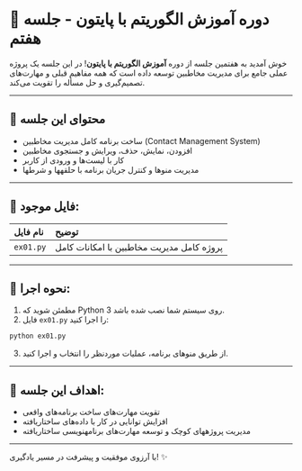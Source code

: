 # 🌟 دوره آموزش الگوریتم با پایتون - جلسه هفتم

خوش آمدید به هفتمین جلسه از دوره **آموزش الگوریتم با پایتون**!
در این جلسه یک پروژه عملی جامع برای مدیریت مخاطبین توسعه داده است که همه مفاهیم قبلی و مهارت‌های تصمیم‌گیری و حل مسأله را تقویت می‌کند.

---

## 📘 محتوای این جلسه

- ساخت برنامه کامل مدیریت مخاطبین (Contact Management System)
- افزودن، نمایش، حذف، ویرایش و جستجوی مخاطبین
- کار با لیست‌ها و ورودی از کاربر
- مدیریت منوها و کنترل جریان برنامه با حلقهها و شرطها

---

## 📂 فایل موجود:

| نام فایل | توضیح |
| :-------- | :---------- |
| `ex01.py` | پروژه کامل مدیریت مخاطبین با امکانات کامل |

---

## 🚀 نحوه اجرا:

1. مطمئن شوید که Python 3 روی سیستم شما نصب شده باشد.
2. فایل `ex01.py` را اجرا کنید:

```bash
python ex01.py
```

3. از طریق منوهای برنامه، عملیات موردنظر را انتخاب و اجرا کنید.

---

## 🌟 اهداف این جلسه:

- تقویت مهارت‌های ساخت برنامه‌های واقعی
- افزایش توانایی در کار با داده‌های ساختاریافته
- مدیریت پروژههای کوچک و توسعه مهارت‌های برنامهنویسی ساختاریافته

---

با آرزوی موفقیت و پیشرفت در مسیر یادگیری! ✨

